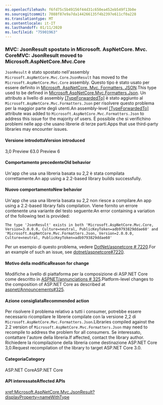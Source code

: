 ```yaml
---
ms.openlocfilehash: f6fd75c5b49156f44d31c650ea452eb549f13b0e
ms.sourcegitcommit: 7088f87e9a7da144266135f4b2397e611cf0a228
ms.translationtype: MT
ms.contentlocale: it-IT
ms.lasthandoff: 01/11/2020
ms.locfileid: "75901963"
---
```

### <a name="mvc-jsonresult-moved-to-microsoftaspnetcoremvccore"></a><span data-ttu-id="dbe2a-101">MVC: JsonResult spostato in Microsoft. AspNetCore. Mvc. Core</span><span class="sxs-lookup"><span data-stu-id="dbe2a-101">MVC: JsonResult moved to Microsoft.AspNetCore.Mvc.Core</span></span>

<span data-ttu-id="dbe2a-102">`JsonResult` è stato spostato nell'assembly `Microsoft.AspNetCore.Mvc.Core`.</span><span class="sxs-lookup"><span data-stu-id="dbe2a-102">`JsonResult` has moved to the `Microsoft.AspNetCore.Mvc.Core` assembly.</span></span> <span data-ttu-id="dbe2a-103">Questo tipo è stato usato per essere definito in [Microsoft. AspNetCore. Mvc. Formatters. JSON](https://www.nuget.org/packages/Microsoft.AspNetCore.Mvc.Formatters.Json).</span><span class="sxs-lookup"><span data-stu-id="dbe2a-103">This type used to be defined in [Microsoft.AspNetCore.Mvc.Formatters.Json](https://www.nuget.org/packages/Microsoft.AspNetCore.Mvc.Formatters.Json).</span></span> <span data-ttu-id="dbe2a-104">Un attributo a livello di assembly [[TypeForwardedTo]](xref:System.Runtime.CompilerServices.TypeForwardedToAttribute) è stato aggiunto al `Microsoft.AspNetCore.Mvc.Formatters.Json` per risolvere questo problema per la maggior parte degli utenti.</span><span class="sxs-lookup"><span data-stu-id="dbe2a-104">An assembly-level [[TypeForwardedTo]](xref:System.Runtime.CompilerServices.TypeForwardedToAttribute) attribute was added to `Microsoft.AspNetCore.Mvc.Formatters.Json` to address this issue for the majority of users.</span></span> <span data-ttu-id="dbe2a-105">È possibile che si verifichino problemi nelle app che usano librerie di terze parti.</span><span class="sxs-lookup"><span data-stu-id="dbe2a-105">Apps that use third-party libraries may encounter issues.</span></span>

#### <a name="version-introduced"></a><span data-ttu-id="dbe2a-106">Versione introdotta</span><span class="sxs-lookup"><span data-stu-id="dbe2a-106">Version introduced</span></span>

<span data-ttu-id="dbe2a-107">3,0 Preview 6</span><span class="sxs-lookup"><span data-stu-id="dbe2a-107">3.0 Preview 6</span></span>

#### <a name="old-behavior"></a><span data-ttu-id="dbe2a-108">Comportamento precedente</span><span class="sxs-lookup"><span data-stu-id="dbe2a-108">Old behavior</span></span>

<span data-ttu-id="dbe2a-109">Un'app che usa una libreria basata su 2,2 è stata compilata correttamente.</span><span class="sxs-lookup"><span data-stu-id="dbe2a-109">An app using a 2.2-based library builds successfully.</span></span>

#### <a name="new-behavior"></a><span data-ttu-id="dbe2a-110">Nuovo comportamento</span><span class="sxs-lookup"><span data-stu-id="dbe2a-110">New behavior</span></span>

<span data-ttu-id="dbe2a-111">Un'app che usa una libreria basata su 2,2 non riesce a compilare.</span><span class="sxs-lookup"><span data-stu-id="dbe2a-111">An app using a 2.2-based library fails compilation.</span></span> <span data-ttu-id="dbe2a-112">Viene fornito un errore contenente una variante del testo seguente:</span><span class="sxs-lookup"><span data-stu-id="dbe2a-112">An error containing a variation of the following text is provided:</span></span>

```
The type 'JsonResult' exists in both 'Microsoft.AspNetCore.Mvc.Core, Version=3.0.0.0, Culture=neutral, PublicKeyToken=adb9793829ddae60' and 'Microsoft.AspNetCore.Mvc.Formatters.Json, Version=2.0.0.0, Culture=neutral, PublicKeyToken=adb9793829ddae60'
```

<span data-ttu-id="dbe2a-113">Per un esempio di questo problema, vedere [DotNet/aspnetcore # 7220](https://github.com/dotnet/aspnetcore/issues/7220).</span><span class="sxs-lookup"><span data-stu-id="dbe2a-113">For an example of such an issue, see [dotnet/aspnetcore#7220](https://github.com/dotnet/aspnetcore/issues/7220).</span></span>

#### <a name="reason-for-change"></a><span data-ttu-id="dbe2a-114">Motivo della modifica</span><span class="sxs-lookup"><span data-stu-id="dbe2a-114">Reason for change</span></span>

<span data-ttu-id="dbe2a-115">Modifiche a livello di piattaforma per la composizione di ASP.NET Core come descritto in [ASPNET/annunciations # 325](https://github.com/aspnet/Announcements/issues/325).</span><span class="sxs-lookup"><span data-stu-id="dbe2a-115">Platform-level changes to the composition of ASP.NET Core as described at [aspnet/Announcements#325](https://github.com/aspnet/Announcements/issues/325).</span></span>

#### <a name="recommended-action"></a><span data-ttu-id="dbe2a-116">Azione consigliata</span><span class="sxs-lookup"><span data-stu-id="dbe2a-116">Recommended action</span></span>

<span data-ttu-id="dbe2a-117">Per risolvere il problema relativo a tutti i consumer, potrebbe essere necessario ricompilare le librerie compilate con la versione 2,2 di `Microsoft.AspNetCore.Mvc.Formatters.Json`.</span><span class="sxs-lookup"><span data-stu-id="dbe2a-117">Libraries compiled against the 2.2 version of `Microsoft.AspNetCore.Mvc.Formatters.Json` may need to recompile to address the problem for all consumers.</span></span> <span data-ttu-id="dbe2a-118">Se interessato, contattare l'autore della libreria.</span><span class="sxs-lookup"><span data-stu-id="dbe2a-118">If affected, contact the library author.</span></span> <span data-ttu-id="dbe2a-119">Richiedere la ricompilazione della libreria come destinazione ASP.NET Core 3,0.</span><span class="sxs-lookup"><span data-stu-id="dbe2a-119">Request recompilation of the library to target ASP.NET Core 3.0.</span></span>

#### <a name="category"></a><span data-ttu-id="dbe2a-120">Categoria</span><span class="sxs-lookup"><span data-stu-id="dbe2a-120">Category</span></span>

<span data-ttu-id="dbe2a-121">ASP.NET Core</span><span class="sxs-lookup"><span data-stu-id="dbe2a-121">ASP.NET Core</span></span>

#### <a name="affected-apis"></a><span data-ttu-id="dbe2a-122">API interessate</span><span class="sxs-lookup"><span data-stu-id="dbe2a-122">Affected APIs</span></span>

<xref:Microsoft.AspNetCore.Mvc.JsonResult?displayProperty=nameWithType>

<!-- 

### Affected APIs

`T:Microsoft.AspNetCore.Mvc.JsonResult`

-->
